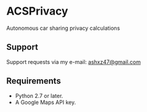 # ACSPrivacy
Autonomous car sharing privacy calculations

## Support
Support requests via my e-mail: ashxz47@gmail.com

## Requirements
 - Python 2.7 or later.
 - A Google Maps API key.